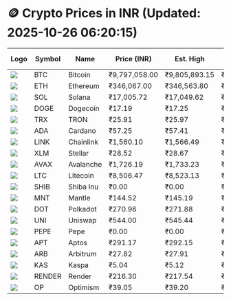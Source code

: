 # 🪙 Crypto Prices in INR (Updated: 2025-10-26 06:20:15)

| Logo | Symbol | Name       | Price (INR) | Est. High | Est. Low | Gross Profit | Fees | Net Profit | ROI % |
|------|--------|------------|-------------|-----------|----------|---------------|------|-------------|--------|
| ![](https://coin-images.coingecko.com/coins/images/1/large/bitcoin.png?1696501400) | BTC    | Bitcoin    | ₹9,797,058.00 | ₹9,805,893.15 | ₹9,788,222.85 | ₹180.53 | ₹200.00 | ₹-19.47 | -0.02% |
| ![](https://coin-images.coingecko.com/coins/images/279/large/ethereum.png?1696501628) | ETH    | Ethereum   | ₹346,067.00 | ₹346,563.80 | ₹345,570.20 | ₹287.52 | ₹200.00 | ₹87.52 | 0.09% |
| ![](https://coin-images.coingecko.com/coins/images/4128/large/solana.png?1718769756) | SOL    | Solana     | ₹17,005.72 | ₹17,049.62 | ₹16,961.82 | ₹517.69 | ₹200.00 | ₹317.69 | 0.32% |
| ![](https://coin-images.coingecko.com/coins/images/5/large/dogecoin.png?1696501409) | DOGE   | Dogecoin   | ₹17.19 | ₹17.25 | ₹17.13 | ₹647.82 | ₹200.00 | ₹447.82 | 0.45% |
| ![](https://coin-images.coingecko.com/coins/images/1094/large/tron-logo.png?1696502193) | TRX    | TRON       | ₹25.91 | ₹25.97 | ₹25.85 | ₹429.33 | ₹200.00 | ₹229.33 | 0.23% |
| ![](https://coin-images.coingecko.com/coins/images/975/large/cardano.png?1696502090) | ADA    | Cardano    | ₹57.25 | ₹57.41 | ₹57.09 | ₹557.01 | ₹200.00 | ₹357.01 | 0.36% |
| ![](https://coin-images.coingecko.com/coins/images/877/large/Chainlink_Logo_500.png?1760023405) | LINK   | Chainlink  | ₹1,560.10 | ₹1,566.49 | ₹1,553.71 | ₹822.35 | ₹200.00 | ₹622.35 | 0.62% |
| ![](https://coin-images.coingecko.com/coins/images/100/large/fmpFRHHQ_400x400.jpg?1735231350) | XLM    | Stellar    | ₹28.52 | ₹28.67 | ₹28.37 | ₹1,068.09 | ₹200.00 | ₹868.09 | 0.87% |
| ![](https://coin-images.coingecko.com/coins/images/12559/large/Avalanche_Circle_RedWhite_Trans.png?1696512369) | AVAX   | Avalanche  | ₹1,726.19 | ₹1,733.23 | ₹1,719.15 | ₹818.95 | ₹200.00 | ₹618.95 | 0.62% |
| ![](https://coin-images.coingecko.com/coins/images/2/large/litecoin.png?1696501400) | LTC    | Litecoin   | ₹8,506.47 | ₹8,523.13 | ₹8,489.81 | ₹392.38 | ₹200.00 | ₹192.38 | 0.19% |
| ![](https://coin-images.coingecko.com/coins/images/11939/large/shiba.png?1696511800) | SHIB   | Shiba Inu  | ₹0.00 | ₹0.00 | ₹0.00 | ₹345.74 | ₹200.00 | ₹145.74 | 0.15% |
| ![](https://coin-images.coingecko.com/coins/images/30980/large/Mantle-Logo-mark.png?1739213200) | MNT    | Mantle     | ₹144.52 | ₹145.19 | ₹143.85 | ₹936.41 | ₹200.00 | ₹736.41 | 0.74% |
| ![](https://coin-images.coingecko.com/coins/images/12171/large/polkadot.png?1696512008) | DOT    | Polkadot   | ₹270.96 | ₹271.88 | ₹270.04 | ₹681.01 | ₹200.00 | ₹481.01 | 0.48% |
| ![](https://coin-images.coingecko.com/coins/images/12504/large/uniswap-logo.png?1720676669) | UNI    | Uniswap    | ₹544.00 | ₹545.44 | ₹542.56 | ₹531.37 | ₹200.00 | ₹331.37 | 0.33% |
| ![](https://coin-images.coingecko.com/coins/images/29850/large/pepe-token.jpeg?1696528776) | PEPE   | Pepe       | ₹0.00 | ₹0.00 | ₹0.00 | ₹712.59 | ₹200.00 | ₹512.59 | 0.51% |
| ![](https://coin-images.coingecko.com/coins/images/26455/large/aptos_round.png?1696525528) | APT    | Aptos      | ₹291.17 | ₹292.15 | ₹290.19 | ₹677.15 | ₹200.00 | ₹477.15 | 0.48% |
| ![](https://coin-images.coingecko.com/coins/images/16547/large/arb.jpg?1721358242) | ARB    | Arbitrum   | ₹27.82 | ₹27.91 | ₹27.73 | ₹681.68 | ₹200.00 | ₹481.68 | 0.48% |
| ![](https://coin-images.coingecko.com/coins/images/25751/large/kaspa-icon-exchanges.png?1696524837) | KAS    | Kaspa      | ₹5.04 | ₹5.12 | ₹4.96 | ₹3,266.79 | ₹200.00 | ₹3,066.79 | 3.07% |
| ![](https://coin-images.coingecko.com/coins/images/11636/large/rndr.png?1696511529) | RENDER | Render     | ₹216.30 | ₹217.54 | ₹215.06 | ₹1,153.63 | ₹200.00 | ₹953.63 | 0.95% |
| ![](https://coin-images.coingecko.com/coins/images/25244/large/Optimism.png?1696524385) | OP     | Optimism   | ₹39.05 | ₹39.20 | ₹38.90 | ₹755.73 | ₹200.00 | ₹555.73 | 0.56% |
